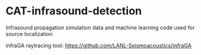 # CAT-infrasound-detection
Infrasound propagation simulation data and machine learning code used for source localization

infraGA raytracing tool: https://github.com/LANL-Seismoacoustics/infraGA
